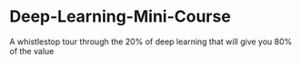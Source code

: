 # Deep-Learning-Mini-Course
A whistlestop tour through the 20% of deep learning that will give you 80% of the value

